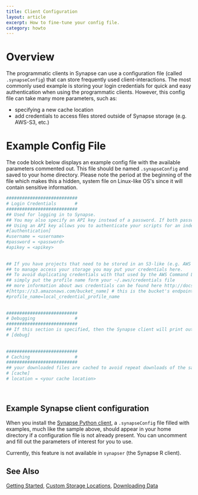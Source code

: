 ```yaml
---
title: Client Configuration
layout: article
excerpt: How to fine-tune your config file.
category: howto
---
```


# Overview

The programmatic clients in Synapse can use a configuration file (called `.synapseConfig`) that can store frequently used client-interactions. The most commonly used example is storing your login credentials for quick and easy authentication when using the programmatic clients. However, this config file can take many more parameters, such as:

- specifying a new cache location
- add credentials to access files stored outside of Synapse storage (e.g. AWS-S3, etc.)


# Example Config File

The code block below displays an example config file with the available parameters commented out. This file should be named `.synapseConfig` and saved to your home directory. Please note the period at the beginning of the file which makes this a hidden, system file on Linux-like OS's since it will contain sensitive information.

```bash
###########################
# Login Credentials       #
###########################
## Used for logging in to Synapse.
## You may also specify an API key instead of a password. If both password and API key are specified, the API key is ignored.
## Using an API key allows you to authenticate your scripts for an indefinite amount of time. It is important that you treat your API key with the same security as your password.
#[authentication]
#username = <username>
#password = <password>
#apikey = <apikey>
 
 
## If you have projects that need to be stored in an S3-like (e.g. AWS S3, Openstack) storage but cannot allow Synapse
## to manage access your storage you may put your credentials here.
## To avoid duplicating credentials with that used by the AWS Command Line Client,
## simply put the profile name form your ~/.aws/credentials file
## more information about aws credentials can be found here http://docs.aws.amazon.com/cli/latest/userguide/cli-config-files.html
#[https://s3.amazonaws.com/bucket_name] # this is the bucket's endpoint
#profile_name=local_credential_profile_name
 
 
###########################
# Debugging               #
###########################  
## If this section is specified, then the Synapse client will print out debug information
# [debug]
 
 
###########################
# Caching                 #
###########################
## your downloaded files are cached to avoid repeat downloads of the same file. change 'location' to use a different folder on your computer as the cache location
# [cache]
# location = <your cache location>
```

<br/>

## Example Synapse client configuration

When you install the [Synapse Python client](http://docs.synapse.org/python/#installation), a `.synapseConfig` file filled with examples, much like the sample above, should appear in your home directory if a configuration file is not already present. You can uncomment and fill out the parameters of interest for you to use. 

Currently, this feature is not available in `synapser` (the Synapse R client).

## See Also

[Getting Started](docs.synapse.org/articles/getting_started.html), [Custom Storage Locations](http://docs.synapse.org/articles/custom_storage_location.html), [Downloading Data](http://docs.synapse.org/articles/downloading_data.html)
